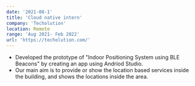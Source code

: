 ```yaml
---
date: '2021-08-1'
title: 'Cloud native intern'
company: 'Techolution'
location: Remote
range: 'Aug 2021- Feb 2022'
url: 'https://techolution.com/'
---
```


- Developed the prototype of "Indoor Positioning System using BLE Beacons" by creating an app using Andriod Studio.
- Our main aim is to provide or show the location based services inside the building, and shows the locations inside the area.